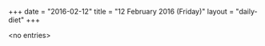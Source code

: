 +++
date = "2016-02-12"
title = "12 February 2016 (Friday)"
layout = "daily-diet"
+++


\<no entries\>
